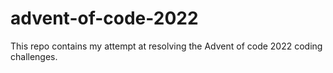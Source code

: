 # advent-of-code-2022

This repo contains my attempt at resolving the Advent of code 2022 coding challenges. 
